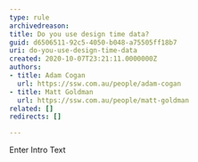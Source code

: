 ```yaml
---
type: rule
archivedreason: 
title: Do you use design time data?
guid: d6506511-92c5-4050-b048-a75505ff18b7
uri: do-you-use-design-time-data
created: 2020-10-07T23:21:11.0000000Z
authors:
- title: Adam Cogan
  url: https://ssw.com.au/people/adam-cogan
- title: Matt Goldman
  url: https://ssw.com.au/people/matt-goldman
related: []
redirects: []

---
```



​Enter Intro Text<br>
<br><excerpt class='endintro'></excerpt><br>



